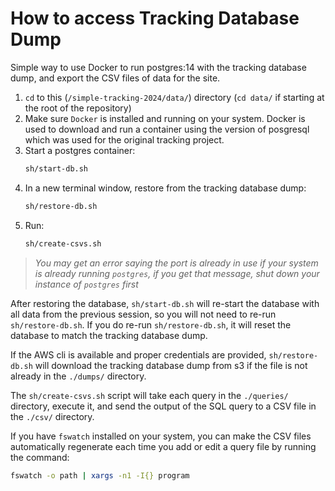 # How to access Tracking Database Dump

Simple way to use Docker to run postgres:14 with the tracking 
database dump, and export the CSV files of data for the site.


1. `cd` to this (`/simple-tracking-2024/data/`) directory 
    (`cd data/` if starting at the root of the repository)
1. Make sure `Docker` is installed and running on your system.
    Docker is used to download and run a container using the
    version of posgresql which was used for the original 
    tracking project.
1. Start a postgres container: 
    ```zsh
    sh/start-db.sh
    ```
1. In a new terminal window, restore from the tracking database dump:
    ```sh
    sh/restore-db.sh
    ```
1. Run:
    ```bash
    sh/create-csvs.sh
    ```

> *You may get an error saying the port is already in use 
if your system is already running `postgres`, if you 
get that message, shut down your instance of 
`postgres` first*

After restoring the database, `sh/start-db.sh` will re-start
the database with all data from the previous session, so you
will not need to re-run `sh/restore-db.sh`. If you do re-run
`sh/restore-db.sh`, it will reset the database to match the 
tracking database dump. 

If the AWS cli is available and proper credentials are
provided, `sh/restore-db.sh` will download the tracking
database dump from s3 if the file is not already in the
`./dumps/` directory.

The `sh/create-csvs.sh` script will take each query in the 
`./queries/` directory, execute it, and send the output of
the SQL query to a CSV file in the `./csv/` directory.


If you have `fswatch` installed on your system, you can
make the CSV files automatically regenerate each time you
add or edit a query file by running the command: 
```sh
fswatch -o path | xargs -n1 -I{} program
```
